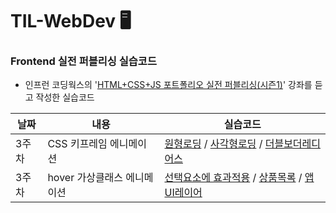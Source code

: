 # TIL-WebDev 🖥️


### Frontend 실전 퍼블리싱 실습코드
  - 인프런 코딩웍스의 '[HTML+CSS+JS 포트폴리오 실전 퍼블리싱(시즌1)](https://www.inflearn.com/course/%EC%9B%B9-%ED%8D%BC%EB%B8%94%EB%A6%AC%EC%8B%B1-%EC%9D%B4%EB%A1%A0-%EC%8B%A4%EC%A0%84/dashboard)' 강좌를 듣고 작성한 실습코드

|날짜|내용|실습코드|
|-------|--------------------------------|---------------------------------|
|3주차|CSS 키프레임 에니메이션|[원형로딩](https://github.com/HyunKyungHan/TIL-WebDev/tree/main/Circular%20Loading) / [사각형로딩]() / [더블보더레디어스]()|
|3주차|hover 가상클래스 에니메이션|[선택요소에 효과적용]() / [상품목록]() / [앱UI레이어]()|
